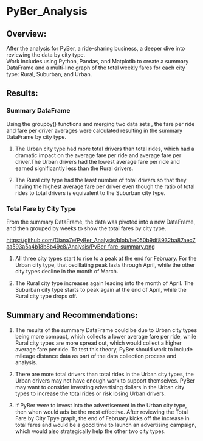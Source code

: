 # PyBer_Analysis

## Overview:
After the analysis for PyBer, a ride-sharing business, a deeper dive into reviewing the data by city type.  
Work includes using Python, Pandas, and Matplotlb to create a summary DataFrame and a multi-line graph of the total weekly fares for each city type: Rural, Suburban, and Urban.  


## Results:

### Summary DataFrame

Using the groupby() functions and merging two data sets , the fare per ride and fare per driver averages were calculated resulting in the summary DataFrame by city type. 
 


1. The Urban city type had more total drivers than total rides, which had a dramatic impact on the average fare per ride and average fare per driver.The Urban drivers had the lowest average fare per ride and earned significantly less than the Rural drivers. 

2. The Rural city type had the least number of total drivers so that they having the highest average fare per driver even though the ratio of total rides to total drivers is equivalent to the Suburban city type.  

### Total Fare by City Type

From the summary DataFrame, the data was pivoted into a new DataFrame, and then grouped by weeks to show the total fares by city type.   

https://github.com/Diana7e/PyBer_Analysis/blob/be050b9df8932ba87aec7aa593a5a4b18b8b49c8/Analysis/PyBer_fare_summary.png

1. All three city types start to rise to a peak at the end for February.  For the Urban city type, that oscillating peak lasts through April, while the other city types decline in the month of March.  

2. The Rural city type increases again leading into the month of April.  The Suburban city type starts to peak again at the end of April, while the Rural city type drops off.   


## Summary and Recommendations:

1. The results of the summary DataFrame could be due to Urban city types being more compact, which collects a lower average fare per ride, while Rural city types are more spread out, which would collect a higher average fare per ride.  To test this theory, PyBer should work to include mileage distance data as part of the data collection process and analysis.

2. There are more total drivers than total rides in the Urban city types, the Urban drivers may not have enough work to support themselves.  PyBer may want to consider investing advertising dollars in the Urban city types to increase the total rides or risk losing Urban drivers. 

3. If PyBer were to invest into the advertisement in the Urban city type, then when would ads be the most effective. After reviewing the Total Fare by City Tpye graph, the end of February kicks off the increase in total fares and would be a good time to launch an advertising campaign, which would also strategically help the other two city types. 